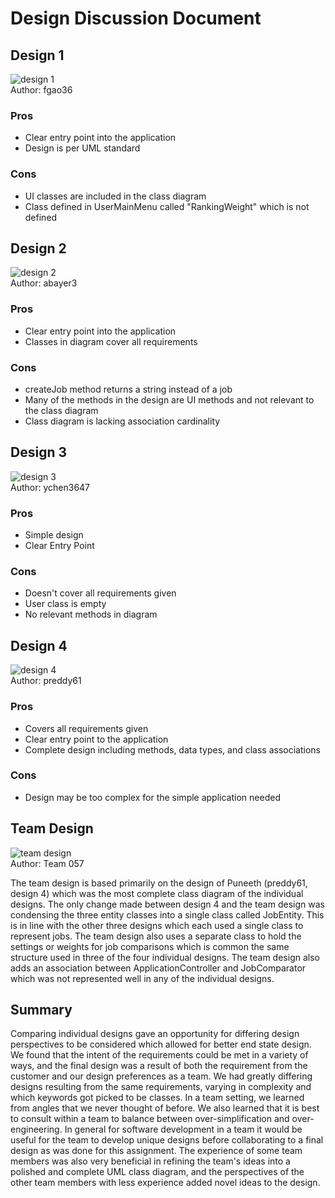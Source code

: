 # Design Discussion Document

## Design 1
![design 1](./design1.png)</br>
Author: fgao36

### Pros
* Clear entry point into the application
* Design is per UML standard

### Cons
* UI classes are included in the class diagram
* Class defined in UserMainMenu called "RankingWeight" which is not defined

## Design 2
![design 2](./design2.png)</br>
Author: abayer3

### Pros
* Clear entry point into the application
* Classes in diagram cover all requirements

### Cons
* createJob method returns a string instead of a job
* Many of the methods in the design are UI methods and not relevant to the class diagram
* Class diagram is lacking association cardinality

## Design 3
![design 3](./design3.png)</br>
Author: ychen3647

### Pros
* Simple design
* Clear Entry Point

### Cons
* Doesn't cover all requirements given
* User class is empty
* No relevant methods in diagram

## Design 4
![design 4](./design4.png)</br>
Author: preddy61

### Pros
* Covers all requirements given
* Clear entry point to the application
* Complete design including methods, data types, and class associations

### Cons
* Design may be too complex for the simple application needed

## Team Design
![team design](./design-team.png)</br>
Author: Team 057

The team design is based primarily on the design of Puneeth (preddy61, design 4)
which was the most complete class diagram of the individual designs. The only 
change made between design 4 and the team design was condensing the three entity 
classes into a single class called JobEntity. This is in line with the other three
designs which each used a single class to represent jobs. The team design also 
uses a separate class to hold the settings or weights for job comparisons which is
common the same structure used in three of the four individual designs. The team 
design also adds an association between ApplicationController and JobComparator
which was not represented well in any of the individual designs.

## Summary
Comparing individual designs gave an opportunity for differing design perspectives 
to be considered which allowed for better end state design. We found that the intent
of the requirements could be met in a variety of ways, and the final design was 
a result of both the requirement from the customer and our design preferences as a
team. We had greatly differing designs resulting from the same requirements, varying in 
complexity and which keywords got picked to be classes. In a team setting, we learned from
angles that we never thought of before. We also learned that it is best to consult
within a team to balance between over-simplification and over-engineering. 
In general for software development in a team it would be useful for the team 
to develop unique designs before collaborating to a final design as was done for this
assignment. The experience of some team members was also very beneficial in refining 
the team's ideas into a polished and complete UML class diagram, and the perspectives
of the other team members with less experience added novel ideas to the design.
